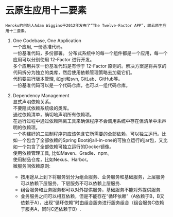 # 云原生应用十二要素  

    Heroku的创始人Adam Wiggins于2012年发布了“The Twelve-Factor APP”，即云原生应用十二要素。  
1. One Codebase, One Application  
    一个应用, 一份基准代码。  
    一份基准代码，多份部署。 
    分布式系统中的每一个组件都是一个应用，每一个应用可以分别使用 12-Factor 进行开发。  
    多个应用共享一份基准代码是有悖于 12-Factor 原则的。解决方案是将共享的代码拆分为独立的类库，然后使用依赖管理策略去加载它们。  
    代码要进行版本管理, 如git和svn, GitLab、GitHub等。  
    一份基准代码可以是一个代码仓库，也可以一组代码仓库。  
   
2. Dependency Management  
    显式声明依赖关系。  
    不要隐式依赖系统级的类库。  
    通过依赖清单，确切地声明所有依赖项。  
    在运行过程中通过依赖隔离工具来确保程序不会调用系统中存在但清单中未声明的依赖项。  
    一个构建好的二进制程序包应该包含它所需要的全部依赖，可以独立运行。比如一个包含了全部依赖的Spring Boot的all-in-one的可独立运行的jar包，又比如一个包含了全部依赖可独立运行的Docker镜像。   
    使用依赖管理工具, 比如Maven、Gradle、npm。  
    使用制品仓库，比如Nexus、Harbor。  
    微服务间依赖原则:
    * 按用途从上到下将服务划分为组合服务、业务服务和基础服务，上层服务可以依赖下层服务，下层服务不可以依赖上层服务.
    * 组合服务和业务服务都可以对外提供服务，基础服务不能对外提供服务.
    * 业务服务之间可以相互依赖，但是不能存在“循环依赖”（A依赖于B，B又依赖于A），出现“循环依赖”时由组合服务进行服务组合（组合服务C依赖于服务A，同时C还依赖于B）.

